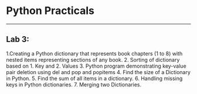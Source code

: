 # Python Practicals

---
## Lab 3:


1.Creating a Python dictionary that represents book chapters (1 to 8) with nested items representing sections of any book.
2. Sorting of dictionary based on 1. Key and 2. Values
3. Python program demonstrating key-value pair deletion using del and pop and popitems
4. Find the size of a Dictionary in Python. 
5. Find the sum of all items in a dictionary.
6. Handling missing keys in Python dictionaries.
7. Merging two Dictionaries.



